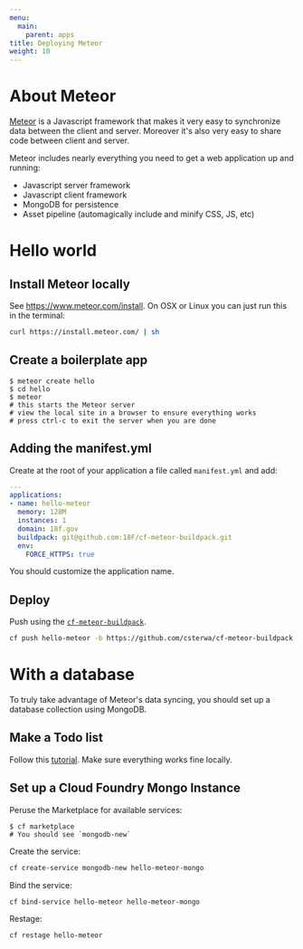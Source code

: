 ```yaml
---
menu:
  main:
    parent: apps
title: Deploying Meteor
weight: 10
---
```


# About Meteor

[Meteor](https://www.meteor.com/) is a Javascript framework that makes it very easy to synchronize data between the client and server. Moreover it's also very easy to share code between client and server.

Meteor includes nearly everything you need to get a web application up and running:

- Javascript server framework
- Javascript client framework
- MongoDB for persistence
- Asset pipeline (automagically include and minify CSS, JS, etc)

# Hello world

## Install Meteor locally

See https://www.meteor.com/install. On OSX or Linux you can just run this in the terminal:

```bash
curl https://install.meteor.com/ | sh
```

## Create a boilerplate app

```
$ meteor create hello
$ cd hello
$ meteor
# this starts the Meteor server
# view the local site in a browser to ensure everything works
# press ctrl-c to exit the server when you are done
```

## Adding the manifest.yml

Create at the root of your application a file called `manifest.yml` and add:

```yaml
---
applications:
- name: hello-meteor
  memory: 128M
  instances: 1
  domain: 18f.gov
  buildpack: git@github.com:18F/cf-meteor-buildpack.git
  env:
    FORCE_HTTPS: true
```

You should customize the application name.

## Deploy

Push using the [`cf-meteor-buildpack`](https://github.com/cloudfoundry-community/cf-meteor-buildpack).

```bash
cf push hello-meteor -b https://github.com/csterwa/cf-meteor-buildpack.git
```

# With a database

To truly take advantage of Meteor's data syncing, you should set up a database collection using MongoDB.

## Make a Todo list

Follow this [tutorial](https://www.meteor.com/tutorials/blaze/creating-an-app). Make sure everything works fine locally.

## Set up a Cloud Foundry Mongo Instance

Peruse the Marketplace for available services:

```
$ cf marketplace
# You should see `mongodb-new`
```

Create the service:

```bash
cf create-service mongodb-new hello-meteor-mongo
```

Bind the service:

```bash
cf bind-service hello-meteor hello-meteor-mongo
```

Restage:

```bash
cf restage hello-meteor
```

